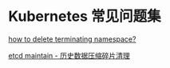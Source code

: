 # Kubernetes 常见问题集

[how to delete terminating namespace?](how-to-delete-terminating-namespace.md)

[etcd maintain - 历史数据压缩碎片清理](etcd-miantain-li-shi-shu-ju-ya-suo-sui-pian-qing-li.md)

